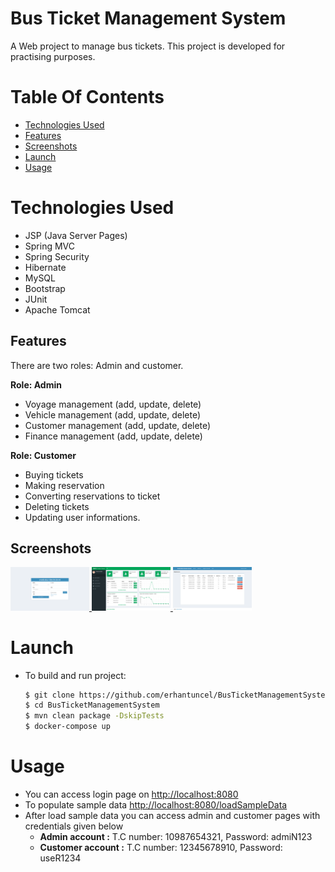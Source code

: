 # Bus Ticket Management System

A Web project to manage bus tickets. This project is developed for practising purposes.

# Table Of Contents

- [Technologies Used](#technologies-used)
- [Features](#features)
- [Screenshots](#screenshots)
- [Launch](#launch)
- [Usage](#usage)

# Technologies Used

- JSP (Java Server Pages)
- Spring MVC
- Spring Security
- Hibernate
- MySQL
- Bootstrap
- JUnit
- Apache Tomcat

## Features

There are two roles: Admin and customer.

**Role: Admin**

- Voyage management (add, update, delete)
- Vehicle management (add, update, delete)
- Customer management (add, update, delete)
- Finance management (add, update, delete)

**Role: Customer**

- Buying tickets
- Making reservation
- Converting reservations to ticket
- Deleting tickets
- Updating user informations.

## Screenshots

<a href="./screenshots/btms-login-page.png">
	<img src="./screenshots/btms-login-page.png" width="25%" height="25%">
</a> 


<a href="./screenshots/btms-admin-page.png">
	<img src="./screenshots/btms-admin-page.png" width="25%" height="25%">
</a> 


<a href="./screenshots/btms-customer-page.png">
	<img src="./screenshots/btms-customer-page.png" width="25%" height="25%">
</a> 

# Launch

- To build and run project:

	```bash
	$ git clone https://github.com/erhantuncel/BusTicketManagementSystem.git
	$ cd BusTicketManagementSystem
	$ mvn clean package -DskipTests
	$ docker-compose up
	```

# Usage

- You can access login page on [http://localhost:8080](http://localhost:8080)
- To populate sample data [http://localhost:8080/loadSampleData](http://localhost:8080/loadSampleData)
- After load sample data you can access admin and customer pages with credentials given below
	+ **Admin account :**  T.C number: 10987654321, Password: admiN123
	+ **Customer account :**  T.C number: 12345678910, Password: useR1234
